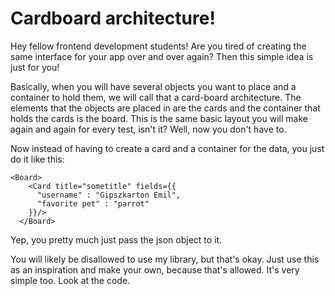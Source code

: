 # Cardboard architecture!

Hey fellow frontend development students! Are you tired of creating the same interface for your app
over and over again? Then this simple idea is just for you!

Basically, when you will have several objects you want to place and a container to hold them, we
will call that a card-board architecture. The elements that the objects are placed in are the cards
and the container that holds the cards is the board. This is the same basic layout you will make
again and again for every test, isn't it? Well, now you don't have to.

Now instead of having to create a card and a container for the data, you just do it like this:

```
<Board>
    <Card title="sometitle" fields={{
      "username" : "Gipszkarton Emil",
      "favorite pet" : "parrot"
    }}/>
  </Board>
```

Yep, you pretty much just pass the json object to it.

You will likely be disallowed to use my library, but that's okay. Just use this as an inspiration
and make your own, because that's allowed. It's very simple too. Look at the code.
